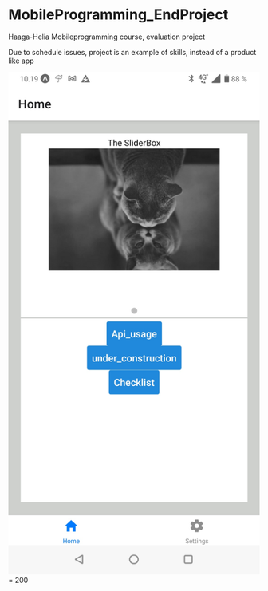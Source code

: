 # MobileProgramming_EndProject
Haaga-Helia Mobileprogramming course, evaluation project

Due to schedule issues, project is an example of skills, instead of a product like app

![Etusivu](https://github.com/Epoggi/MobileProgramming_EndProject/blob/main/stuff/Etusivu.jpg?raw=true) = 200
